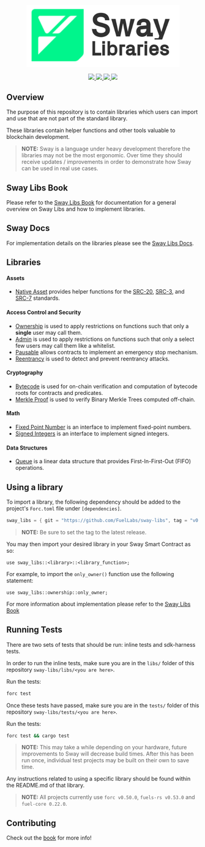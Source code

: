 <p align="center">
    <picture>
        <source media="(prefers-color-scheme: dark)" srcset="docs/sway-libs-logo-dark-theme.png">
        <img alt="SwayLibs logo" width="400px" src="docs/sway-libs-logo-light-theme.png">
    </picture>
</p>

<p align="center">
    <a href="https://github.com/FuelLabs/sway-libs/actions/workflows/ci.yml" alt="CI">
        <img src="https://github.com/FuelLabs/sway-libs/actions/workflows/ci.yml/badge.svg" />
    </a>
    <a href="https://crates.io/crates/forc/0.49.1" alt="forc">
        <img src="https://img.shields.io/badge/forc-v0.49.1-orange" />
    </a>
    <a href="./LICENSE" alt="forc">
        <img src="https://img.shields.io/github/license/FuelLabs/sway-libs" />
    </a>
    <a href="https://discord.gg/xfpK4Pe">
        <img src="https://img.shields.io/discord/732892373507375164?color=6A7EC2&logo=discord&logoColor=ffffff&labelColor=6A7EC2&label=Discord" />
    </a>
</p>

## Overview

The purpose of this repository is to contain libraries which users can import and use that are not part of the standard library. 

These libraries contain helper functions and other tools valuable to blockchain development.

> **NOTE:**
> Sway is a language under heavy development therefore the libraries may not be the most ergonomic. Over time they should receive updates / improvements in order to demonstrate how Sway can be used in real use cases.

## Sway Libs Book

Please refer to the [Sway Libs Book](https://fuellabs.github.io/sway-libs/book/index.html) for documentation for a general overview on Sway Libs and how to implement libraries.

## Sway Docs

For implementation details on the libraries please see the [Sway Libs Docs](https://fuellabs.github.io/sway-libs/master/sway_libs/).

## Libraries

#### Assets

- [Native Asset](https://fuellabs.github.io/sway-libs/book/asset/index.html) provides helper functions for the [SRC-20](https://github.com/FuelLabs/sway-standards/blob/master/SRCs/src-20.md), [SRC-3](https://github.com/FuelLabs/sway-standards/blob/master/SRCs/src-3.md), and [SRC-7](https://github.com/FuelLabs/sway-standards/blob/master/SRCs/src-7.md) standards.

#### Access Control and Security

- [Ownership](https://fuellabs.github.io/sway-libs/book/ownership/index.html) is used to apply restrictions on functions such that only a **single** user may call them.
- [Admin](https://fuellabs.github.io/sway-libs/book/admin/index.html) is used to apply restrictions on functions such that only a select few users may call them like a whitelist.
- [Pausable](https://fuellabs.github.io/sway-libs/book/pausable/index.html) allows contracts to implement an emergency stop mechanism.
- [Reentrancy](https://fuellabs.github.io/sway-libs/book/reentrancy/index.html) is used to detect and prevent reentrancy attacks.

#### Cryptography

- [Bytecode](https://fuellabs.github.io/sway-libs/book/bytecode/index.html) is used for on-chain verification and computation of bytecode roots for contracts and predicates. 
- [Merkle Proof](https://fuellabs.github.io/sway-libs/book/merkle/index.html) is used to verify Binary Merkle Trees computed off-chain.

#### Math

- [Fixed Point Number](https://fuellabs.github.io/sway-libs/book/fixed_point/index.html) is an interface to implement fixed-point numbers.
- [Signed Integers](https://fuellabs.github.io/sway-libs/book/signed_integers/index.html) is an interface to implement signed integers.

#### Data Structures

- [Queue](https://fuellabs.github.io/sway-libs/book/queue/index.html) is a linear data structure that provides First-In-First-Out (FIFO) operations. 

## Using a library

To import a library, the following dependency should be added to the project's `Forc.toml` file under `[dependencies]`.

```rust
sway_libs = { git = "https://github.com/FuelLabs/sway-libs", tag = "v0.1.0" }
```

> **NOTE:** 
> Be sure to set the tag to the latest release.

You may then import your desired library in your Sway Smart Contract as so:

```sway
use sway_libs::<library>::<library_function>;
```

For example, to import the `only_owner()` function use the following statement:

```sway
use sway_libs::ownership::only_owner;
```

For more information about implementation please refer to the [Sway Libs Book](https://fuellabs.github.io/sway-libs/book/index.html)

## Running Tests

There are two sets of tests that should be run: inline tests and sdk-harness tests.

In order to run the inline tests, make sure you are in the `libs/` folder of this repository `sway-libs/libs/<you are here>`.

Run the tests:

```bash
forc test
```

Once these tests have passed, make sure you are in the `tests/` folder of this repository `sway-libs/tests/<you are here>`.

Run the tests:

```bash
forc test && cargo test
```

> **NOTE:**
> This may take a while depending on your hardware, future improvements to Sway will decrease build times. After this has been run once, individual test projects may be built on their own to save time.

Any instructions related to using a specific library should be found within the README.md of that library.

> **NOTE:**
> All projects currently use `forc v0.50.0`, `fuels-rs v0.53.0` and `fuel-core 0.22.0`.

## Contributing

Check out the [book](https://fuellabs.github.io/sway-libs/contributing-book/index.html) for more info!
